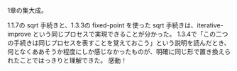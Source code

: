 1章の集大成。

1.1.7の sqrt 手続きと、1.3.3の fixed-point を使った sqrt 手続きは、iterative-improve という同じプロセスで実現できることが分かった。
1.3.4で「この二つの手続きは同じプロセスを表すことを覚えておこう」という説明を読んだとき、何となくああそうか程度にしか感じなかったものが、明確に同じ形で置き換えられたことではっきりと理解できた。
感動！

